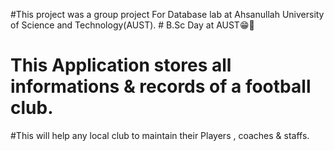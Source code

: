 #This project was a group project For Database lab at Ahsanullah University of Science and Technology(AUST).   # B.Sc Day at AUST😁🤢
# This Application stores all informations & records of a football club. 
#This will help any local club to maintain their Players , coaches & staffs.
